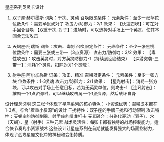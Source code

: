 星座系列英灵卡设计
1. 双子座·赫尔墨斯
词条：干扰、灵动
召唤限定条件：
元素条件：至少一张草花
位数条件：需要单张或对子
攻击力/防御力：2/1
效果：
【快速召唤】：可在对手回合召唤
【双重干扰-对子】：进场时，可以选择对手场上一个英灵，使其本回合无法攻击

2. 天蝎座·阿瑞斯
词条：攻击、毒刺
召唤限定条件：
元素条件：至少一张黑桃
位数条件：需要三张或三带一（3点资源）
攻击力/防御力：3/2
效果：
【毒性攻击】：攻击英灵时，对方英灵防御力-1（持续到回合结束）
【深潜突袭-三带一】：消耗1个灵魂，扣除对方1个灵魂；

3. 射手座·阿尔忒弥斯
词条：攻击、精准
召唤限定条件：
元素条件：至少一张方块
位数条件：1-3灵魂
攻击力/防御力：2/1
效果：
【星光射击】：消耗一张方块，可以攻击对手场上任意目标，若为无英灵单位，则攻击-1
【连环射击】：摧毁一个1点资源时，可以继续攻击另一个1点资源，然后破坏自身

设计理念说明
这三张卡体现了星座系列的核心特色：
小资源优势：召唤成本都在1-3点，符合"着重小资源"的设计
干扰特性：双子座的手牌干扰和行动限制
攻击特性：天蝎座的防御削弱，射手座的精准打击
元素融合：分别代表动（双子）、水（天蝎）、星（射手）三种元素
战术灵活性：每张卡都有独特的战场控制能力，适合快节奏的小资源战术
这些设计让星座系列在前期就能发挥强大的场面控制力，体现了西方星座文化中的神秘和变化特质。